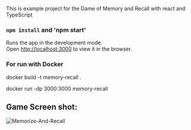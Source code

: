 This is example project for the Game of Memory and Recall with react and TypeScript

### `npm install` and 'npm start' 

Runs the app in the development mode.\
Open [http://localhost:3000](http://localhost:3000) to view it in the browser.

### For run with Docker

docker build -t memory-recall . 

docker run -dp 3000:3000 memory-recall

## Game Screen shot:

![Memorize-And-Recall](https://user-images.githubusercontent.com/3278225/170549132-661d562b-31a4-48ad-9aca-e16fffef1c84.png)

